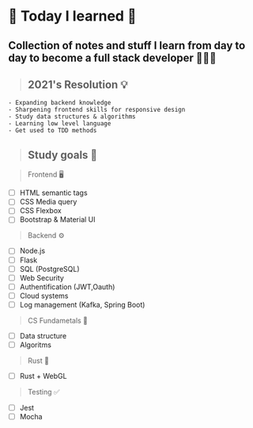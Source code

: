 # 💫 Today I learned 💫

## Collection of notes and stuff I learn from day to day to become a full stack developer 👩🏻‍💻

> ## 2021's Resolution 💡

```
- Expanding backend knowledge
- Sharpening frontend skills for responsive design
- Study data structures & algorithms
- Learning low level language
- Get used to TDD methods
```

> ## Study goals 📝

> Frontend 🖥

- [ ] HTML semantic tags
- [ ] CSS Media query
- [ ] CSS Flexbox
- [ ] Bootstrap & Material UI

> Backend ⚙️

- [ ] Node.js
- [ ] Flask
- [ ] SQL (PostgreSQL)
- [ ] Web Security
- [ ] Authentification (JWT,Oauth)
- [ ] Cloud systems
- [ ] Log management (Kafka, Spring Boot)

> CS Fundametals 🤖

- [ ] Data structure
- [ ] Algoritms

> Rust 🦀

- [ ] Rust + WebGL

> Testing ✅

- [ ] Jest
- [ ] Mocha
